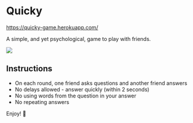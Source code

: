 # Quicky

https://quicky-game.herokuapp.com/

A simple, and yet psychological, game to play with friends.

![](https://media.giphy.com/media/kyWOrpcC7scWbhWnlh/giphy.gif)

## Instructions
* On each round, one friend asks questions and another friend answers
* No delays allowed - answer quickly (within 2 seconds)
* No using words from the question in your answer
* No repeating answers

Enjoy! 🚀
